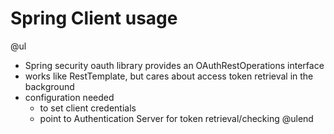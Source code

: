 # Spring Client usage

@ul
- Spring security oauth library provides an OAuthRestOperations interface
- works like RestTemplate, but cares about access token retrieval in the background
- configuration needed
  - to set client credentials
  - point to Authentication Server for token retrieval/checking
@ulend
